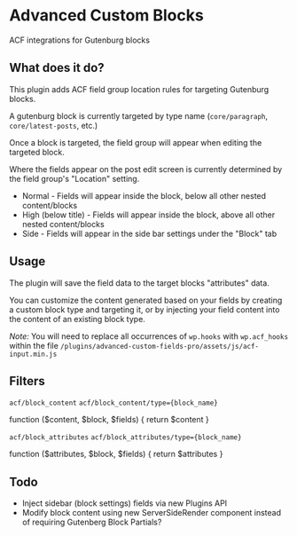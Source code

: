 # Advanced Custom Blocks

ACF integrations for Gutenburg blocks

## What does it do?

This plugin adds ACF field group location rules for targeting Gutenburg blocks.

A gutenburg block is currently targeted by type name (`core/paragraph`, `core/latest-posts`, etc.)

Once a block is targeted, the field group will appear when editing the targeted block.

Where the fields appear on the post edit screen is currently determined by the field group's "Location" setting.

 * Normal - Fields will appear inside the block, below all other nested content/blocks
 * High (below title) - Fields will appear inside the block, above all other nested content/blocks
 * Side - Fields will appear in the side bar settings under the "Block" tab
 
## Usage

The plugin will save the field data to the target blocks "attributes" data.

You can customize the content generated based on your fields by creating a custom block type and targeting it, or by injecting your field content into the content of an existing block type.

*Note:* You will need to replace all occurrences of `wp.hooks` with `wp.acf_hooks` within the file `/plugins/advanced-custom-fields-pro/assets/js/acf-input.min.js`

## Filters

`acf/block_content`
`acf/block_content/type={block_name}`

function ($content, $block, $fields) {
  return $content
}

`acf/block_attributes`
`acf/block_attributes/type={block_name}`

function ($attributes, $block, $fields) {
  return $attributes
}


## Todo

 * Inject sidebar (block settings) fields via new Plugins API
 * Modify block content using new ServerSideRender component instead of requiring Gutenberg Block Partials?
